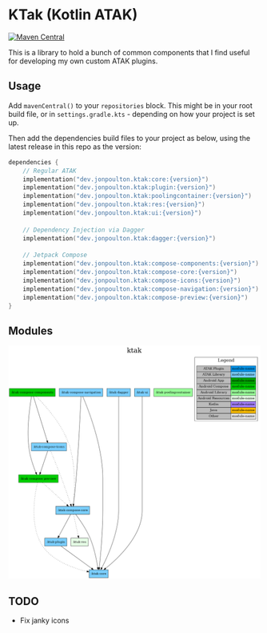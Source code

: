 # KTak (Kotlin ATAK)

[![Maven Central](https://maven-badges.herokuapp.com/maven-central/dev.jonpoulton.ktak/core/badge.svg)](https://maven-badges.herokuapp.com/maven-central/dev.jonpoulton.ktak/core)

This is a library to hold a bunch of common components that I find useful for developing my own custom ATAK plugins.

## Usage

Add `mavenCentral()` to your `repositories` block. This might be in your root build file, or in `settings.gradle.kts` - depending on how your project is set up.

Then add the dependencies build files to your project as below, using the latest release in this repo as the version:

```kotlin
dependencies {
    // Regular ATAK
    implementation("dev.jonpoulton.ktak:core:{version}")
    implementation("dev.jonpoulton.ktak:plugin:{version}")
    implementation("dev.jonpoulton.ktak:poolingcontainer:{version}")
    implementation("dev.jonpoulton.ktak:res:{version}")
    implementation("dev.jonpoulton.ktak:ui:{version}")

    // Dependency Injection via Dagger
    implementation("dev.jonpoulton.ktak:dagger:{version}")

    // Jetpack Compose
    implementation("dev.jonpoulton.ktak:compose-components:{version}")
    implementation("dev.jonpoulton.ktak:compose-core:{version}")
    implementation("dev.jonpoulton.ktak:compose-icons:{version}")
    implementation("dev.jonpoulton.ktak:compose-navigation:{version}")
    implementation("dev.jonpoulton.ktak:compose-preview:{version}")
}
```

## Modules

![project-dependency-graph.png](project-dependency-graph.png)

## TODO
- Fix janky icons
